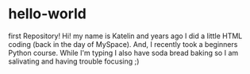 # hello-world
first Repository!
Hi! my name is Katelin and years ago I did a little HTML coding (back in the day of MySpace).
And, I recently took a beginners Python course.
While I'm typing I also have soda bread baking 
so I am salivating and having trouble focusing ;)
